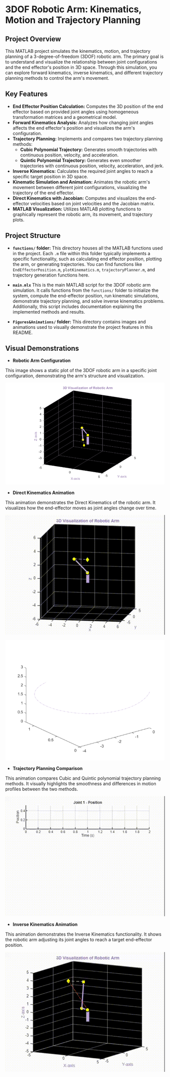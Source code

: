 # 3DOF Robotic Arm: Kinematics, Motion and Trajectory Planning

## Project Overview

This MATLAB project simulates the kinematics, motion, and trajectory planning of a 3-degree-of-freedom (3DOF) robotic arm.  The primary goal is to understand and visualize the relationship between joint configurations and the end effector's position in 3D space. Through this simulation, you can explore forward kinematics, inverse kinematics, and different trajectory planning methods to control the arm's movement.

## Key Features

* **End Effector Position Calculation:**  Computes the 3D position of the end effector based on provided joint angles using homogeneous transformation matrices and a geometrical model.
* **Forward Kinematics Analysis:** Analyzes how changing joint angles affects the end effector's position and visualizes the arm's configuration.
* **Trajectory Planning:** Implements and compares two trajectory planning methods:
    * **Cubic Polynomial Trajectory:** Generates smooth trajectories with continuous position, velocity, and acceleration.
    * **Quintic Polynomial Trajectory:** Generates even smoother trajectories with continuous position, velocity, acceleration, and jerk.
* **Inverse Kinematics:** Calculates the required joint angles to reach a specific target position in 3D space.
* **Kinematic Simulation and Animation:** Animates the robotic arm's movement between different joint configurations, visualizing the trajectory of the end effector.
* **Direct Kinematics with Jacobian:** Computes and visualizes the end-effector velocities based on joint velocities and the Jacobian matrix.
* **MATLAB Visualization:** Utilizes MATLAB plotting functions to graphically represent the robotic arm, its movement, and trajectory plots.

## Project Structure

* **`functions/` folder:** This directory houses all the MATLAB functions used in the project. Each `.m` file within this folder typically implements a specific functionality, such as calculating end effector position, plotting the arm, or generating trajectories.  You can find functions like `EndEffectorPosition.m`, `plotKinematics.m`, `trajectoryPlanner.m`, and trajectory generation functions here.

* **`main.mlx`** This is the main MATLAB script for the 3DOF robotic arm simulation. It calls functions from the `functions/` folder to initialize the system, compute the end-effector position, run kinematic simulations, demonstrate trajectory planning, and solve inverse kinematics problems. Additionally, this script includes documentation explaining the implemented methods and results.


* **`Figures&Animations/` folder:** This directory contains images and animations used to visually demonstrate the project features in this README.

## Visual Demonstrations

* **Robotic Arm Configuration**

This image shows a static plot of the 3DOF robotic arm in a specific joint configuration, demonstrating the arm's structure and visualization.

![Robotic Arm Configuration](Figures&Animations/1_RoboticArmConfig.png)

* **Direct Kinematics Animation**

This animation demonstrates the Direct Kinematics of the robotic arm. It visualizes how the end-effector moves as joint angles change over time.

![Direct Kinematics Animation](Figures&Animations/2.0_DirectKinematics_fig1.gif)

![Direct Kinematics Trajectory](Figures&Animations/2.1_ResultedTrajectory_fig1.png)

* **Trajectory Planning Comparison**

This animation compares Cubic and Quintic polynomial trajectory planning methods. It visually highlights the smoothness and differences in motion profiles between the two methods.

![Trajectory Planning Comparison](Figures&Animations/3_Polynomial&QuinticTrajectory.gif)

* **Inverse Kinematics Animation**

This animation demonstrates the Inverse Kinematics functionality. It shows the robotic arm adjusting its joint angles to reach a target end-effector position.

![Inverse Kinematics Animation](Figures&Animations/5_InverseKinematics.gif)

